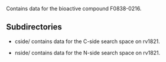 Contains data for the bioactive compound F0838-0216.

## Subdirectories

- cside/ contains data for the C-side search space on rv1821.

- nside/ contains data for the N-side search space on rv1821.

